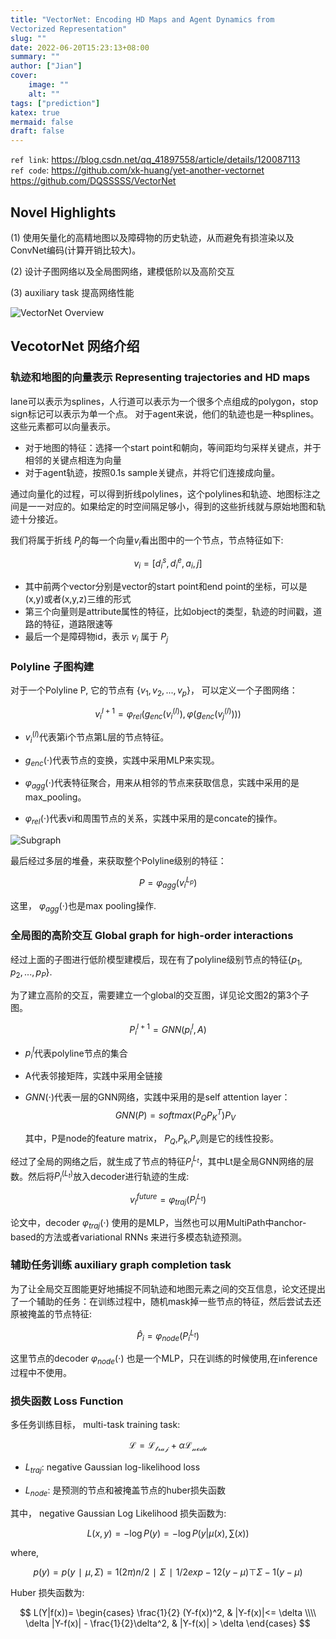 ```yaml
---
title: "VectorNet: Encoding HD Maps and Agent Dynamics from
Vectorized Representation"
slug: ""
date: 2022-06-20T15:23:13+08:00
summary: ""
author: ["Jian"]
cover:
    image: ""
    alt: ""
tags: ["prediction"]
katex: true
mermaid: false
draft: false
---
```


`ref link`: https://blog.csdn.net/qq_41897558/article/details/120087113  
`ref code`: https://github.com/xk-huang/yet-another-vectornet  
            https://github.com/DQSSSSS/VectorNet
## Novel Highlights

 (1) 使用矢量化的高精地图以及障碍物的历史轨迹，从而避免有损渲染以及ConvNet编码(计算开销比较大)。

 (2) 设计子图网络以及全局图网络，建模低阶以及高阶交互

 (3) auxiliary task 提高网络性能

![VectorNet Overview](https://github.com/jianye0428/hello-hugo/raw/master/img/posts/tech/2022-06-20_VectorNet/Overview_VectorNet.png#pic_center)


## VecotorNet 网络介绍

### 轨迹和地图的向量表示 Representing trajectories and HD maps

lane可以表示为splines，人行道可以表示为一个很多个点组成的polygon，stop sign标记可以表示为单一个点。 对于agent来说，他们的轨迹也是一种splines。 这些元素都可以向量表示。

- 对于地图的特征：选择一个start point和朝向，等间距均匀采样关键点，并于相邻的关键点相连为向量
- 对于agent轨迹，按照0.1s sample关键点，并将它们连接成向量。

通过向量化的过程，可以得到折线polylines，这个polylines和轨迹、地图标注之间是一一对应的。如果给定的时空间隔足够小，得到的这些折线就与原始地图和轨迹十分接近。

我们将属于折线 $P_j$​ 的每一个向量$v_i$看出图中的一个节点，节点特征如下:

$$v_i = [d_i^s, d_i^e, a_i, j]$$

- 其中前两个vector分别是vector的start point和end point的坐标，可以是(x,y)或者(x,y,z)三维的形式
- 第三个向量则是attribute属性的特征，比如object的类型，轨迹的时间戳，道路的特征，道路限速等
- 最后一个是障碍物id，表示 $v_i$ ​属于 $P_j$

### Polyline 子图构建
对于一个Polyline P, 它的节点有 $\{v_1,v_2,...,v_p\}$， 可以定义一个子图网络：

$$v_i^{l+1} = \varphi_{rel}(g_{enc}(v_i^{(l)}), \varphi({g_{enc}(v_j^{(l)})}))$$

- $v_i^{(l)}$​ 代表第i个节点第L层的节点特征。

- $g_{enc}(\cdot)$代表节点的变换，实践中采用MLP来实现。

- $\varphi_{agg}(\cdot)$代表特征聚合，用来从相邻的节点来获取信息，实践中采用的是max_pooling。

- $\varphi_{rel}(\cdot)$代表vi和周围节点的关系，实践中采用的是concate的操作。

![Subgraph](https://github.com/jianye0428/hello-hugo/raw/master/img/posts/tech/2022-06-20_VectorNet/Subgraph.png#pic_center)

最后经过多层的堆叠，来获取整个Polyline级别的特征：

$$P = \varphi_{agg}(v_i^{L_p})$$

这里， $φ_{agg}(⋅)$也是max pooling操作.

### 全局图的高阶交互 Global graph for high-order interactions

经过上面的子图进行低阶模型建模后，现在有了polyline级别节点的特征$\{p_1,p_2,...,p_P\}$.

为了建立高阶的交互，需要建立一个global的交互图，详见论文图2的第3个子图。

$$P_i^{l+1} = GNN(p^l_i, A)$$

- $p_i^l$​代表polyline节点的集合

- A代表邻接矩阵，实践中采用全链接

- $GNN(⋅)$代表一层的GNN网络，实践中采用的是self attention layer：
  $$GNN(P) = softmax(P_Q P_K^T)P_V$$

    其中，P是node的feature matrix， $P_Q$,$P_k$,$P_v$ ​则是它的线性投影。

经过了全局的网络之后，就生成了节点的特征$P^{L_t}_i$，其中Lt是全局GNN网络的层数。然后将$P^{(L_t)}_i$放入decoder进行轨迹的生成:

$$v_i^{future} = \varphi_{traj}(P_i^{L_t})$$

论文中，decoder $φ_{traj}(⋅)$ 使用的是MLP，当然也可以用MultiPath中anchor-based的方法或者variational RNNs 来进行多模态轨迹预测。

### 辅助任务训练 auxiliary graph completion task

为了让全局交互图能更好地捕捉不同轨迹和地图元素之间的交互信息，论文还提出了一个辅助的任务：在训练过程中，随机mask掉一些节点的特征，然后尝试去还原被掩盖的节点特征:

$$\hat{P}_i = \varphi_{node}(P_i^{L_t})$$

这里节点的decoder $φ_{node}(⋅)$ 也是一个MLP，只在训练的时候使用,在inference过程中不使用。

### 损失函数 Loss Function

多任务训练目标， multi-task training task:

$$\mathcal{L} = \mathcal{L_{traj}} + \alpha \mathcal{L_{node}}$$


- $L_{traj}​$: negative Gaussian log-likelihood loss

- $L_{node}$​: 是预测的节点和被掩盖节点的huber损失函数

其中，
negative Gaussian Log Likelihood 损失函数为:

$$L(x, y) = -\log P(y) = - \log P(y|\mu(x), \sum(x))$$

where,

$$p(y) = p(y∣μ,Σ)=1(2π)n/2∣Σ∣1/2exp−12(y−μ)⊤Σ−1(y−μ)$$

Huber 损失函数为:

$$ L(Y|f(x))= \begin{cases} \frac{1}{2} (Y-f(x))^2, & |Y-f(x)|<= \delta \\\\ \delta |Y-f(x)| - \frac{1}{2}\delta^2, & |Y-f(x)| > \delta \end{cases} $$